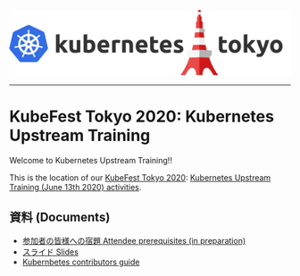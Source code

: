 [![KubeFest Tokyo 2020](./images/kubernetes-tokyo-transparent.png)](https://k8sjp.connpass.com/event/176105/)

---

# KubeFest Tokyo 2020: Kubernetes Upstream Training

Welcome to Kubernetes Upstream Training!!

This is the location of our [KubeFest Tokyo 2020](https://k8sjp.connpass.com/event/176105/): [Kubernetes Upstream Training (June 13th 2020) activities](https://k8sjp.github.io/kubefest-2020/sessions/4/).

## 資料 (Documents)

* [参加者の皆様への宿題 Attendee prerequisites (in preparation)](docs/attendee-prerequisites.md)
* [スライド Slides](docs/k8s-upstream-training-kft-2020.pdf)
* [Kubernbetes contributors guide](https://github.com/kubernetes/community/tree/master/contributors/guide)

<!--
## We got new contributors!! 

![group photo](images/xxx.jpg)
-->
